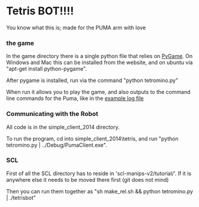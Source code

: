 # Tetris BOT!!!!

You know what this is; made for the PUMA arm with love

### the game

In the game directory there is a single python file that relies on [PyGame](http://pygame.org).  On Windows and Mac this can be installed from the website, and on ubuntu via "apt-get install python-pygame".

After pygame is installed, run via the command "python tetromino.py"

When run it allows you to play the game, and also outputs to the command line commands for the Puma, like in the [example log file](example_game_log.txt)


### Communicating with the Robot

All code is in the simple_client_2014 directory.

To run the program, cd into simple_client_2014\tetris, and run "python tetromino.py | ../Debug/PumaClient.exe".


### SCL

First of all the SCL directory has to reside in 'scl-manips-v2/tutorial/'.  If it is anywhere else it needs to be moved there first (git does not mind)

Then you can run them together as "sh make_rel.sh && python tetromino.py | ./tetrisbot"

